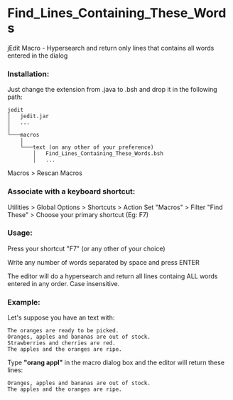 # Find_Lines_Containing_These_Words
jEdit Macro - Hypersearch and return only lines that contains all words entered in the dialog



### Installation:


Just change the extension from .java to .bsh and drop it in the following path:


```
jedit
│   jedit.jar
│   ...
│
└───macros
    │
    └───text (on any other of your preference)
        │   Find_Lines_Containing_These_Words.bsh
        │   ...
```

Macros > Rescan Macros



### Associate with a keyboard shortcut:

Utilities > Global Options > Shortcuts > Action Set "Macros" > Filter "Find These" > Choose your primary shortcut (Eg: F7)



### Usage:

Press your shortcut "F7" (or any other of your choice)

Write any number of words separated by space and press ENTER

The editor will do a hypersearch and return all lines containg ALL words entered in any order. Case insensitive.


### Example:

Let's suppose you have an text with:
```
The oranges are ready to be picked.
Oranges, apples and bananas are out of stock.
Strawberries and cherries are red.
The apples and the oranges are ripe.
```

Type  **"orang appl"**  in the macro dialog box and the editor will return these lines:

```
Oranges, apples and bananas are out of stock.
The apples and the oranges are ripe.
```
